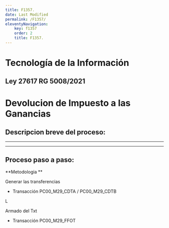```yaml
---
title: F1357.
date: Last Modified
permalink: /F1357/
eleventyNavigation:
    key: f1357
    order: 2
    title: F1357.
---
```

# Tecnología de la Información
## Ley 27617 RG 5008/2021 
# Devolucion de Impuesto a las Ganancias 


## Descripcion breve del proceso:


***
***

## Proceso paso a paso:

        

**Metodologia **

Generar las transferencias
* Transacción  PC00_M29_CDTA / PC00_M29_CDTB

L

Armado del Txt 
* Transacción PC00_M29_FFOT

   